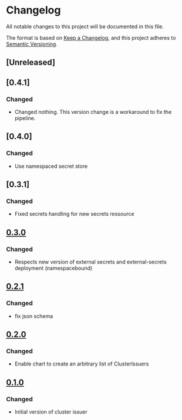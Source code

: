 # Changelog

All notable changes to this project will be documented in this file.

The format is based on [Keep a Changelog](https://keepachangelog.com/en/1.0.0/),
and this project adheres to [Semantic Versioning](https://semver.org/spec/v2.0.0.html).

## [Unreleased]
## [0.4.1]
### Changed
* Changed nothing. This version change is a workaround to fix the pipeline.

## [0.4.0]
### Changed
* Use namespaced secret store

## [0.3.1]
### Changed
* Fixed secrets handling for new secrets ressource

## [0.3.0]
### Changed
* Respects new version of external secrets and external-secrets deployment (namespacebound)

## [0.2.1]
### Changed
* fix json schema

## [0.2.0]
### Changed
* Enable chart to create an arbitrary list of ClusterIssuers

## [0.1.0]
### Changed
* Initial version of cluster issuer

[0.1.0]: https://github.com/DVPE-cloud/dvpe-helm/tree/dvpe-cluster-issuer-0.1.0/charts/dvpe-cluster-issuer
[0.2.0]: https://github.com/DVPE-cloud/dvpe-helm/tree/dvpe-cluster-issuer-0.2.0/charts/dvpe-cluster-issuer
[0.2.1]: https://github.com/DVPE-cloud/dvpe-helm/tree/dvpe-cluster-issuer-0.2.1/charts/dvpe-cluster-issuer
[0.3.0]: https://github.com/DVPE-cloud/dvpe-helm/tree/dvpe-cluster-issuer-0.3.0/charts/dvpe-cluster-issuer
